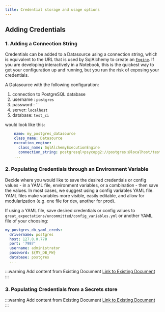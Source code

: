 ```yaml
---
title: Credential storage and usage options
---
```


## Adding Credentials

### 1. Adding a Connection String

Credentials can be added to a Datasource using a connection string, which is equivalent to the URL that is used by SqlAlchemy to create an [`Engine`](https://docs.sqlalchemy.org/en/14/core/engines.html#database-urls).
If you are developing interactively in a Notebook, this is the quickest way to get your configuration up and running,
but you run the risk of exposing your credentials.

A Datasource with the following configuration:
 1. connection to PostgreSQL database
 2. username : `postgres`
 3. password : ``
 4. server: `localhost`
 5. database: `test_ci`

would look like this:

```yaml
    name: my_postgres_datasource
    class_name: Datasource
    execution_engine:
      class_name: SqlAlchemyExecutionEngine
      connection_string: postgresql+psycopg2://postgres:@localhost/test_ci
    ...

```

### 2. Populating Credentials through an Environment Variable

Decide where you would like to save the desired credentials or config values - in a YAML file, environment variables, or a combination - then save the values. In most cases, we suggest using a config variables YAML file. YAML files make variables more visible, easily editable, and allow for modularization (e.g. one file for dev, another for prod).

If using a YAML file, save desired credentials or config values to `great_expectations/uncommitted/config_variables.yml` or another YAML file of your choosing:

```yaml
my_postgres_db_yaml_creds:
  drivername: postgres
  host: 127.0.0.778
  port: '7987'
  username: administrator
  password: ${MY_DB_PW}
  database: postgres
  ...
```

:::warning
  Add content from Existing Document
  [Link to Existing Document](https://docs.greatexpectations.io/en/latest/guides/how_to_guides/configuring_data_contexts/how_to_use_a_yaml_file_or_environment_variables_to_populate_credentials.html#how-to-guides-configuring-data-contexts-how-to-use-a-yaml-file-or-environment-variables-to-populate-credentials)
:::


### 3. Populating Credentials from a Secrets store

:::warning
  Add content from Existing Document
  [Link to Existing Document](https://docs.greatexpectations.io/en/latest/guides/how_to_guides/configuring_data_contexts/how_to_populate_credentials_from_a_secrets_store.html?highlight=credentials)
:::
